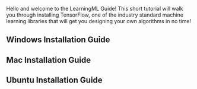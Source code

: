 Hello and welcome to the LearningML Guide! This short tutorial will
walk you through installing TensorFlow, one of the industry standard
machine learning libraries that will get you designing your own algorithms
in no time!

## Windows Installation Guide

## Mac Installation Guide

## Ubuntu Installation Guide
